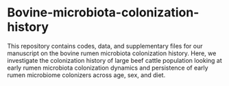 # Bovine-microbiota-colonization-history
This repository contains codes, data, and supplementary files for our manuscript on the bovine rumen microbiota colonization history. Here, we investigate the colonization history of large beef cattle population looking at early rumen microbiota colonization dynamics and persistence of early rumen microbiome colonizers across age, sex, and diet.
